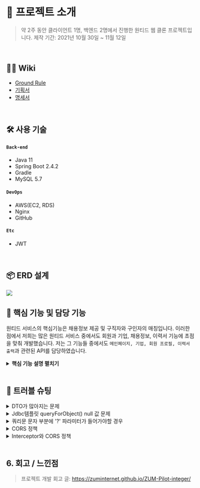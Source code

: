 # 📝 프로젝트 소개
>약 2주 동안 클라이언트 1명, 백엔드 2명에서 진행한 원티드 웹 클론 프로젝트입니다. 
>제작 기간: 2021년 10월 30일 ~ 11월 12일


</br>

## 💁‍♂️ Wiki

- [Ground Rule]()
- [기획서]()
- [명세서]()

</br>

## 🛠 사용 기술
#### `Back-end`
  - Java 11
  - Spring Boot 2.4.2
  - Gradle
  - MySQL 5.7
#### `DevOps`
  - AWS(EC2, RDS)
  - Nginx
  - GitHub
#### `Etc`
  - JWT

</br>

## 📦 ERD 설계
![](https://user-images.githubusercontent.com/70616657/141675583-470edb24-219b-448f-93f7-fc49855dcc17.png)


## 🔎 핵심 기능 및 담당 기능
원티드 서비스의 핵심기능은 채용정보 제공 및 구직자와 구인자의 매칭입니다.
이러한 점에서 저희는 많은 원티드 서비스 중에서도 회원과 기업, 채용정보, 이력서 기능에 초점을 맞춰 개발했습니다.
저는 그 기능들 중에서도 `메인페이지, 기업, 회원 프로필, 이력서 출력`과 관련된 API를 담당하였습니다.



<details>
<summary><b>핵심 기능 설명 펼치기</b></summary>
<div markdown="1">

### 전체 흐름
![](https://zuminternet.github.io/images/portal/post/2019-04-22-ZUM-Pilot-integer/flow1.png)

   
### Interceptor

![](https://zuminternet.github.io/images/portal/post/2019-04-22-ZUM-Pilot-integer/flow_controller.png)

- **Preflight Request 처리** :pushpin: [코드 확인]()
  - 브라우저는 요청을 보내기 전 Preflight Request를 우선적으로 보내기 때문에 Interceptor에서 토큰을 검사하기 위해 Preflight Request를 가장 먼저 선별, 처리해줘야 한다.

- **로그인 인가 확인** :pushpin: [코드 확인]()
  - @UnAuth 어노테이션을 만들어서 인가가 필요하지 않은 API 메서드에 명시하였다. 그 후, Interceptor에서 @UnAuth 어노테이션을 체크하여 로그인이 필요한 API와 그렇지 않은 API를 구분하였다.

- **토큰 여부 확인** :pushpin: [코드 확인]()
  - 보내온 Request에 토큰이 있는지 확인하고, 해당 토큰의 여부에 따라 알맞은 로직을 처리해주었다.
   

### Controller

![](https://zuminternet.github.io/images/portal/post/2019-04-22-ZUM-Pilot-integer/flow_controller.png)

- **요청 처리** :pushpin: [코드 확인](https://github.com/Integerous/goQuality/blob/b2c5e60761b6308f14eebe98ccdb1949de6c4b99/src/main/java/goQuality/integerous/controller/PostRestController.java#L55)
  - Controller에서는 요청을 화면단에서 넘어온 요청을 받고, Service 계층에 로직 처리를 위임합니다.
  - 로그인이 필요한 서비스의 경우, Interceptor에서 토큰 검사 후, Request에 저장해둔 userId를 HttpServletRequest 객체로 받는다.

- **결과 응답** :pushpin: [코드 확인]()
  - Service 계층에서 넘어온 로직 처리 결과(메세지)를 미리 정의해둔 BaseResponse 객체에 담아 화면단에 응답해줍니다.
   

### Service

![](https://zuminternet.github.io/images/portal/post/2019-04-22-ZUM-Pilot-integer/flow_service1.png)

- **검증 처리** :pushpin: [코드 확인]()
  - 이미 등록된 사업자등록번호, 접속한 회원이 소유한 회사인지 등 의미적 검증 처리를 진행하였습니다.

- **트랜잭션 처리** :pushpin: [코드 확인]()
  - 쿼리 로직 중에 에러가 발생할 경우, 롤백 처리를 하기 위한 트랜잭션 처리를 어노테이션을 활용하여 처리해주었습니다.


### Repository

![](https://zuminternet.github.io/images/portal/post/2019-04-22-ZUM-Pilot-integer/flow_repo.png)

- **쿼리 수행** :pushpin: [코드 확인]()
  - JDBC Template를 활용하여 DB 쿼리 로직을 수행했습니다.
  - JOIN문 등 긴 쿼리문을 수행할 경우, Buffer를 활용하여 가독성과 '+' 연산을 최소화 하였습니다.
   
   
### Etc
   
- **타입 검증 처리** :pushpin: [코드 확인]()
   - Bean Validation을 활용하여 DTO에서 타입(형식) 검증을 수행하였다. 이를 통해 검증 로직을 분리할 수 있었다.
   
- **예외 처리** :pushpin: [코드 확인]()
   - ControllerAdvice에서 예외를 통합하여 처리하였다.
   - 각각의 예외의 경우 Enum을 통하여 등록, 관리할 수 있도록 하였다.
   - 등록되지 않은 예외의 경우, 예외 log를 console에 출력하고, 서버에 등록되지 않은 에러임을 응답해주었다.
   

   
</div>
</details>

</br>


## 🌟 트러블 슈팅
<details>
<summary>DTO가 많아지는 문제</summary>
<div markdown="1">

- 
- `$ npm install —save-dev webpack-dev-server@3.0.0`

</div>
</details>

<details>
<summary>Jdbc템플릿 queryForObject() null 값 문제</summary>
<div markdown="1">
  
  - main.js 파일에 `Vue.config.devtools = true` 추가로 해결
  - [https://github.com/vuejs/vue-devtools/issues/190](https://github.com/vuejs/vue-devtools/issues/190)
  
</div>
</details>

<details>
<summary>쿼리문 문자 부분에 '?' 파라미터가 들어가야할 경우</summary>
<div markdown="1">
  
  - `v-on:keyup.enter.native=""` 와 같이 .native 추가로 해결
  
</div>
</details>

<details>
<summary> CORS 정책 </summary>
<div markdown="1">
  
  - 에러 메세지(500에러)
    - No serializer found for class org.hibernate.proxy.pojo.javassist.JavassistLazyInitializer and no properties discovered to create BeanSerializer (to avoid exception, disable SerializationConfig.SerializationFeature.FAIL_ON_EMPTY_BEANS)
  - 해결
    - Post 엔티티에 @ManyToOne 연관관계 매핑을 LAZY 옵션에서 기본(EAGER)옵션으로 수정
  
</div>
</details>
    
<details>
<summary> Interceptor와 CORS 정책 </summary>
<div markdown="1">
  
  ```jsx
    $ npm run dev
    npm ERR! path C:\Users\integer\IdeaProjects\pilot\package.json
    npm ERR! code ENOENT
    npm ERR! errno -4058
    npm ERR! syscall open
    npm ERR! enoent ENOENT: no such file or directory, open 'C:\Users\integer\IdeaProjects\pilot\package.json'
    npm ERR! enoent This is related to npm not being able to find a file.
    npm ERR! enoent

    npm ERR! A complete log of this run can be found in:
    npm ERR!     C:\Users\integer\AppData\Roaming\npm-cache\_logs\2019-02-25T01_23_19_131Z-debug.log
  ```
  
  - 단순히 npm run dev/build 명령을 입력한 경로가 문제였다.
   
</div>
</details>    

    
</br>

## 6. 회고 / 느낀점
>프로젝트 개발 회고 글: https://zuminternet.github.io/ZUM-Pilot-integer/
